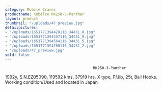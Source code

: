 ```yaml
---
category: Mobile Cranes
productname: Kobelco RK250-3-Panther
layout: product
thumbnail: "/uploads/47_preview.jpg"
detailpictures:
- "/uploads/1651771394428116_34431_8.jpg"
- "/uploads/1651771394457116_34431_9.jpg"
- "/uploads/1651771394564116_34431_5.jpg"
- "/uploads/1651771394768116_34431_2.jpg"
- "/uploads/47_preview.jpg"
sold: false
---
```


                                            RK250-3-Panther  
1992y, S.N.EZ05090, 119592 kms, 37919 hrs.
X type, P/Jib, 25t, Ball Hooks.
 Working condition/Used and located in Japan


